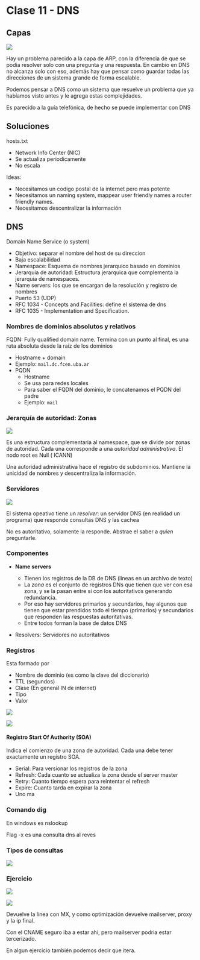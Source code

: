 # Clase 11 - DNS

## Capas

![](img/capas.png)

Hay un problema parecido a la capa de ARP, con la diferencia de que se podia
resolver solo con una pregunta y una respuesta. En cambio en DNS no alcanza solo
con eso, además hay que pensar como guardar todas las direcciones de un sistema
grande de forma escalable.

Podemos pensar a DNS como un sistema que resuelve un problema que ya habíamos
visto antes y le agrega estas complejidades.

Es parecido a la guía telefónica, de hecho se puede implementar con DNS

## Soluciones

hosts.txt

- Network Info Center (NIC)
- Se actualiza periodicamente
- No escala

Ideas:

- Necesitamos un codigo postal de la internet pero mas potente
- Necesitamos un naming system, mappear user friendly names a router friendly
  names.
- Necesitamos descentralizar la información

## DNS

Domain Name Service (o system)

- Objetivo: separar el nombre del host de su direccion
- Baja escalabilidad
- Namespace: Esquema de nombres jerarquico basado en dominios
- Jerarquia de autoridad: Estructura jerarquica que complementa la jerarquia de
  namespaces.
- Name servers: los que se encargan de la resolución y registro de nombres
- Puerto 53 (UDP)
- RFC 1034 - Concepts and Facilities: define el sistema de dns
- RFC 1035 - Implementation and Specification.

### Nombres de dominios absolutos y relativos

FQDN: Fully qualified domain name. Termina con un punto al final, es una ruta
absoluta desde la raiz de los dominios

- Hostname + domain
- Ejemplo: `mail.dc.fcen.uba.ar`
- PQDN
  - Hostname
  - Se usa para redes locales
  - Para saber el FQDN del dominio, le concatenamos el PQDN del padre
  - Ejemplo: `mail`

### Jerarquía de autoridad: Zonas

![](img/dns-zones.png)

Es una estructura complementaria al namespace, que se divide por zonas de
autoridad. Cada una corresponde a una *autoridad administrativa*. El nodo root
es Null ( ICANN)

Una autoridad administrativa hace el registro de subdominios. Mantiene la
unicidad de nombres y descentraliza la información.

### Servidores

![](img/dns-resolver.png)

El sistema opeativo tiene un *resolver*: un servidor DNS (en realidad un
programa) que responde consultas DNS y las cachea

No es autoritativo, solamente la responde. Abstrae el saber a *quien*
preguntarle.

### Componentes

- **Name servers**
  - Tienen los registros de la DB de DNS (lineas en un archivo de texto)
  - La *zona* es el conjunto de registros DNs que tienen que ver con esa zona, y
    se la pasan entre si con los autoritativos generando redundancia.
  - Por eso hay servidores primarios y secundarios, hay algunos que tienen que
    estar prendidos todo el tiempo (primarios) y secundarios que responden las
    respuestas autoritativas.
  - Entre todos forman la base de datos DNS

- Resolvers: Servidores no autoritativos

### Registros

Esta formado por

- Nombre de dominio (es como la clave del diccionario)
- TTL (segundos)
- Clase (En general IN de internet)
- Tipo
- Valor

![](img/dns-registros.png)

![](img/dns-registros-ej.png)

#### Registro Start Of Authority (SOA)

Indica el comienzo de una zona de autoridad. Cada una debe tener exactamente un
registro SOA.

- Serial: Para versionar los registros de la zona
- Refresh: Cada cuanto se actualiza la zona desde el server master
- Retry: Cuanto tiempo espera para reintentar el refresh
- Expire: Cuanto tarda en expirar la zona
- Uno ma

### Comando dig

En windows es nslookup

Flag -x es una consulta dns al reves

### Tipos de consultas

![](img/consultas.png)

### Ejercicio

![](img/ej-db.png)

![](img/ej-2.png)

Devuelve la línea con MX, y como optimización devuelve mailserver, proxy y la ip
final.

Con el CNAME seguro iba a estar ahi, pero mailserver podria estar tercerizado.

En algun ejercicio también podemos decir que itera.
